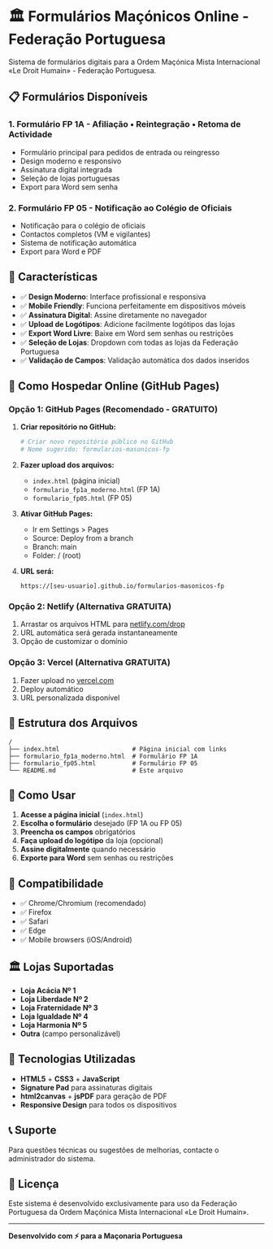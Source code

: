 # 🏛️ Formulários Maçónicos Online - Federação Portuguesa

Sistema de formulários digitais para a Ordem Maçónica Mista Internacional «Le Droit Humain» - Federação Portuguesa.

## 📋 Formulários Disponíveis

### 1. **Formulário FP 1A** - Afiliação • Reintegração • Retoma de Actividade
- Formulário principal para pedidos de entrada ou reingresso
- Design moderno e responsivo
- Assinatura digital integrada
- Seleção de lojas portuguesas
- Export para Word sem senha

### 2. **Formulário FP 05** - Notificação ao Colégio de Oficiais
- Notificação para o colégio de oficiais
- Contactos completos (VM e vigilantes)
- Sistema de notificação automática
- Export para Word e PDF

## 🌟 Características

- ✅ **Design Moderno**: Interface profissional e responsiva
- ✅ **Mobile Friendly**: Funciona perfeitamente em dispositivos móveis
- ✅ **Assinatura Digital**: Assine diretamente no navegador
- ✅ **Upload de Logótipos**: Adicione facilmente logótipos das lojas
- ✅ **Export Word Livre**: Baixe em Word sem senhas ou restrições
- ✅ **Seleção de Lojas**: Dropdown com todas as lojas da Federação Portuguesa
- ✅ **Validação de Campos**: Validação automática dos dados inseridos

## 🚀 Como Hospedar Online (GitHub Pages)

### **Opção 1: GitHub Pages (Recomendado - GRATUITO)**

1. **Criar repositório no GitHub:**
   ```bash
   # Criar novo repositório público no GitHub
   # Nome sugerido: formularios-masonicos-fp
   ```

2. **Fazer upload dos arquivos:**
   - `index.html` (página inicial)
   - `formulario_fp1a_moderno.html` (FP 1A)
   - `formulario_fp05.html` (FP 05)

3. **Ativar GitHub Pages:**
   - Ir em Settings > Pages
   - Source: Deploy from a branch
   - Branch: main
   - Folder: / (root)

4. **URL será:**
   ```
   https://[seu-usuario].github.io/formularios-masonicos-fp
   ```

### **Opção 2: Netlify (Alternativa GRATUITA)**

1. Arrastar os arquivos HTML para [netlify.com/drop](https://app.netlify.com/drop)
2. URL automática será gerada instantaneamente
3. Opção de customizar o domínio

### **Opção 3: Vercel (Alternativa GRATUITA)**

1. Fazer upload no [vercel.com](https://vercel.com)
2. Deploy automático
3. URL personalizada disponível

## 📁 Estrutura dos Arquivos

```
/
├── index.html                    # Página inicial com links
├── formulario_fp1a_moderno.html  # Formulário FP 1A
├── formulario_fp05.html          # Formulário FP 05
└── README.md                     # Este arquivo
```

## 🎯 Como Usar

1. **Acesse a página inicial** (`index.html`)
2. **Escolha o formulário** desejado (FP 1A ou FP 05)
3. **Preencha os campos** obrigatórios
4. **Faça upload do logótipo** da loja (opcional)
5. **Assine digitalmente** quando necessário
6. **Exporte para Word** sem senhas ou restrições

## 📱 Compatibilidade

- ✅ Chrome/Chromium (recomendado)
- ✅ Firefox
- ✅ Safari
- ✅ Edge
- ✅ Mobile browsers (iOS/Android)

## 🏛️ Lojas Suportadas

- **Loja Acácia Nº 1**
- **Loja Liberdade Nº 2**
- **Loja Fraternidade Nº 3**
- **Loja Igualdade Nº 4**
- **Loja Harmonia Nº 5**
- **Outra** (campo personalizável)

## 🔧 Tecnologias Utilizadas

- **HTML5** + **CSS3** + **JavaScript**
- **Signature Pad** para assinaturas digitais
- **html2canvas** + **jsPDF** para geração de PDF
- **Responsive Design** para todos os dispositivos

## 📞 Suporte

Para questões técnicas ou sugestões de melhorias, contacte o administrador do sistema.

## 📜 Licença

Este sistema é desenvolvido exclusivamente para uso da Federação Portuguesa da Ordem Maçónica Mista Internacional «Le Droit Humain».

---
**Desenvolvido com ⚡ para a Maçonaria Portuguesa**